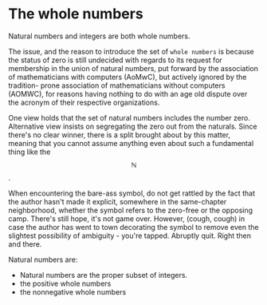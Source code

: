 # The whole numbers

Natural numbers and integers are both whole numbers.

The issue, and the reason to introduce the set of `whole numbers` is because the status of zero is still undecided with regards to its request for membership in the union of natural numbers, put forward by the association of mathematicians with computers (AoMwC), but actively ignored by the tradition- prone association of mathematicians without computers (AOMWC), for reasons having nothing to do with an age old dispute over the acronym of their respective organizations.

One view holds that the set of natural numbers includes the number zero. Alternative view insists on segregating the zero out from the naturals. Since there's no clear winner, there is a split brought about by this matter, meaning that you cannot assume anything even about such a fundamental thing like the $$\mathbb{N}$$. 

When encountering the bare-ass symbol, do not get rattled by the fact that the author hasn't made it explicit, somewhere in the same-chapter neighborhood, whether the symbol refers to the zero-free or the opposing camp. There's still hope, it's not game over. However, (cough, cough) in case the author has went to town decorating the symbol to remove even the slightest possibility of ambiguity - you're tapped. Abruptly quit. Right then and there.

Natural numbers are:
- Natural numbers are the proper subset of integers.
- the positive whole numbers
- the nonnegative whole numbers
